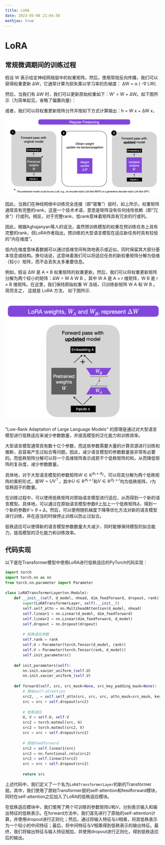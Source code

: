 ```yaml
---
title: LoRA
date: 2023-05-08 21:04:50
mathjax: true
---
```


# LoRA

## 常规微调期间的训练过程
假设 W 表示给定神经网络层中的权重矩阵。然后，使用常规反向传播，我们可以获得权重更新 ΔW，它通常计算为损失乘以学习率的负梯度：
ΔW = α ( -∇ LW).

然后，当我们有 ΔW 时，我们可以更新原始权重如下：W' = W + ΔW。如下图所示（为简单起见，省略了偏置向量）：

或者，我们可以将权重更新矩阵分开并按如下方式计算输出：h = W x + ΔW x，

![](https://raw.githubusercontent.com/dijiatrustlight/Chart_bed/master/img/202305151515391.png)

因此，当我们在神经网络中训练完全连接（即“密集”）层时，如上所示，权重矩阵通常具有完整的rank，这是一个技术术语，意思是矩阵没有任何线性依赖（即“冗余”）行或列。相反，对于完整rank，低rank意味着矩阵具有冗余的行或列。

因此，根据Aghajanyan等人的说法，虽然预训练模型的权重在预训练任务上具有完整的rank，但LoRA作者指出，预训练的大型语言模型在适应新任务时具有较低的“内在维度”。

低内在维度意味着数据可以通过低维空间有效地表示或近似，同时保留其大部分基本信息或结构。换句话说，这意味着我们可以将适应任务的新权重矩阵分解为低维（较小）矩阵，而不会丢失太多重要信息。

例如，假设 ΔW 是 A × B 权重矩阵的权重更新。然后，我们可以将权重更新矩阵分解为两个较小的矩阵：ΔW = W A W B ，其中 W A 是 A × r 维矩阵，W B 是 r × B 维矩阵。在这里，我们保持原始权重 W 冻结，只训练新矩阵 W A 和 W B 。简而言之， 这就是 LoRA 方法， 如下图所示.

![](https://raw.githubusercontent.com/dijiatrustlight/Chart_bed/master/img/202305151517089.png)
------



"Low-Rank Adaptation of Large Language Models" 的原理是通过对大型语言模型进行低秩适应来减少参数数量，并提高模型的泛化能力和训练效率。

大型语言模型通常具有数十亿个参数，而这些参数需要大量的计算资源进行训练和推断，且容易产生过拟合等问题。因此，减少语言模型的参数数量是非常有必要的。而低秩矩阵分解可以将一个高维矩阵表示成若干个低秩矩阵的和，从而降低矩阵的复杂度，减少参数数量。

具体地，对于大型语言模型的参数矩阵$W \in \mathbb{R}^{d_1 \times d_2}$，可以将其分解为两个低秩矩阵的乘积形式，即$W = UV^\top$，其中$U \in \mathbb{R}^{d_1 \times r}$和$V \in \mathbb{R}^{d_2 \times r}$均为低秩矩阵，$r$为低秩因子的数量。

在训练过程中，可以使用低秩矩阵对原始语言模型进行适应，从而得到一个新的语言模型。具体地，可以通过在原始语言模型参数$\theta$上加上一个低秩矩阵$\Delta$，得到一个新的参数$\tilde{\theta} = \theta + \Delta$。然后，可以使用随机梯度下降等优化方法对新的语言模型进行训练，并在适当的时候停止训练以防止过拟合。

低秩适应可以使得新的语言模型参数数量大大减少，同时能够保持模型的拟合能力，提高模型的泛化能力和训练效率。

## 代码实现
以下是在Transformer模型中使用LoRA进行低秩适应的PyTorch代码实现：

```python
import torch
import torch.nn as nn
from torch.nn.parameter import Parameter

class LoRATransformerLayer(nn.Module):
    def __init__(self, d_model, nhead, dim_feedforward, dropout, rank):
        super(LoRATransformerLayer, self).__init__()
        self.self_attn = nn.MultiheadAttention(d_model, nhead)
        self.linear1 = nn.Linear(d_model, dim_feedforward)
        self.linear2 = nn.Linear(dim_feedforward, d_model)
        self.dropout = nn.Dropout(dropout)
        
        # 低秩适应参数
        self.rank = rank
        self.U = Parameter(torch.Tensor(d_model, rank))
        self.V = Parameter(torch.Tensor(rank, d_model))
        self.init_parameters()
        
    def init_parameters(self):
        nn.init.xavier_uniform_(self.U)
        nn.init.xavier_uniform_(self.V)
        
    def forward(self, src, src_mask=None, src_key_padding_mask=None):
        # 原始self-attention
        src2, _ = self.self_attn(src, src, src, attn_mask=src_mask, key_padding_mask=src_key_padding_mask)
        src = src + self.dropout(src2)
        
        # 低秩适应
        U, V = self.U, self.V
        src2 = torch.matmul(src, U)
        src2 = torch.matmul(src2, V)
        src = src + self.dropout(src2)
        
        # 原始feedforward
        src2 = self.linear1(src)
        src2 = nn.functional.relu(src2)
        src2 = self.linear2(src2)
        src = src + self.dropout(src2)
        
        return src
```

上述代码中，我们定义了一个名为`LoRATransformerLayer`的新的Transformer层。其中，我们使用了原始Transformer层的self-attention和feedforward模块，同时在self-attention之后加入了LoRA的低秩适应模块。

在低秩适应模块中，我们使用了两个可训练的参数矩阵$U$和$V$，分别表示输入和输出特征的低秩表示。在forward方法中，我们首先进行了原始的self-attention计算，并使用dropout进行正则化；然后，通过将输入特征与$U$相乘，将其低秩表示为一个较小的中间特征；最后，将中间特征与$V$相乘得到低秩表示的输出特征。最终，我们将输出特征与输入特征相加，并使用dropout进行正则化，得到低秩适应后的输出。